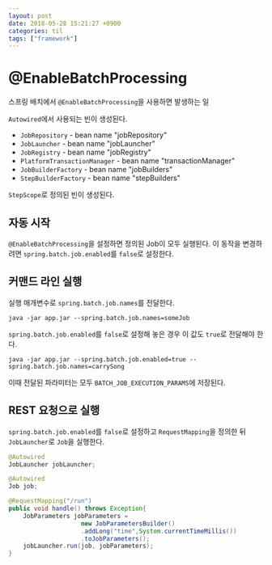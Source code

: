 ```yaml
---
layout: post
date: 2018-05-28 15:21:27 +0900
categories: til
tags: ["framework"]
---
```


# @EnableBatchProcessing

스프링 배치에서 `@EnableBatchProcessing`을 사용하면 발생하는 일

`Autowired`에서 사용되는 빈이 생성된다.

- `JobRepository` - bean name "jobRepository"
- `JobLauncher` - bean name "jobLauncher"
- `JobRegistry` - bean name "jobRegistry"
- `PlatformTransactionManager` - bean name "transactionManager"
- `JobBuilderFactory` - bean name "jobBuilders"
- `StepBuilderFactory` - bean name "stepBuilders"

`StepScope`로 정의된 빈이 생성된다.

## 자동 시작

`@EnableBatchProcessing`을 설정하면 정의된 Job이 모두 실행된다. 이 동작을 변경하려면 `spring.batch.job.enabled`를 `false`로 설정한다.

## 커맨드 라인 실행

실행 매개변수로 `spring.batch.job.names`를 전달한다.

    java -jar app.jar --spring.batch.job.names=someJob

`spring.batch.job.enabled`를 `false`로 설정해 놓은 경우 이 값도 `true`로 전달해야 한다.

    java -jar app.jar --spring.batch.job.enabled=true --spring.batch.job.names=carrySong

이때 전달된 파라미터는 모두 `BATCH_JOB_EXECUTION_PARAMS`에 저장된다.

## REST 요청으로 실행

`spring.batch.job.enabled`를 `false`로 설정하고 `RequestMapping`을 정의한 뒤 `JobLauncher`로 `Job`을 실행한다.

```java
@Autowired
JobLauncher jobLauncher;

@Autowired
Job job;

@RequestMapping("/run")
public void handle() throws Exception{
    JobParameters jobParameters =
                    new JobParametersBuilder()
                    .addLong("time",System.currentTimeMillis())
                    .toJobParameters();
    jobLauncher.run(job, jobParameters);
}
```
